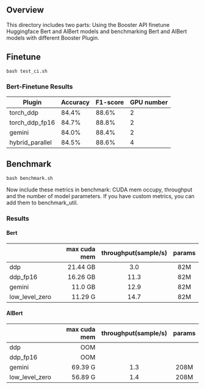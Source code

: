 ## Overview

This directory includes two parts: Using the Booster API finetune Huggingface Bert and AlBert models and benchmarking Bert and AlBert models with different Booster Plugin.

## Finetune
```
bash test_ci.sh
```

### Bert-Finetune Results

| Plugin         | Accuracy | F1-score | GPU number |
| -------------- | -------- | -------- | -------- |
| torch_ddp      | 84.4%    | 88.6%    |    2     |
| torch_ddp_fp16 | 84.7%    | 88.8%    |    2     |
| gemini         | 84.0%    | 88.4%    |    2     |
| hybrid_parallel | 84.5%    | 88.6%    |    4     |


## Benchmark
```
bash benchmark.sh
```

Now include these metrics in benchmark: CUDA mem occupy, throughput and the number of model parameters. If you have custom metrics, you can add them to benchmark_util.

### Results

#### Bert

|       | max cuda mem | throughput(sample/s) | params |
| :-----| -----------: | :--------: | :----: |
| ddp | 21.44 GB | 3.0 | 82M |
| ddp_fp16 | 16.26 GB | 11.3 | 82M |
| gemini | 11.0 GB | 12.9 | 82M |
| low_level_zero | 11.29 G | 14.7 | 82M |

#### AlBert
|       | max cuda mem | throughput(sample/s) | params |
| :-----| -----------: | :--------: | :----: |
| ddp | OOM |  | |
| ddp_fp16 | OOM |  | |
| gemini | 69.39 G | 1.3 | 208M |
| low_level_zero | 56.89 G | 1.4 | 208M |

